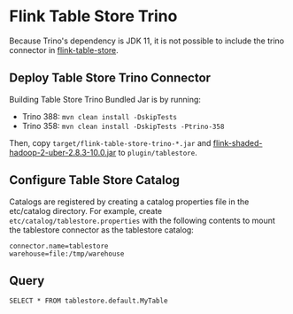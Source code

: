 # Flink Table Store Trino

Because Trino's dependency is JDK 11, it is not possible to include the trino connector in [flink-table-store](https://github.com/apache/flink-table-store).

## Deploy Table Store Trino Connector

Building Table Store Trino Bundled Jar is by running:

- Trino 388: `mvn clean install -DskipTests`
- Trino 358: `mvn clean install -DskipTests -Ptrino-358`

Then, copy `target/flink-table-store-trino-*.jar` and [flink-shaded-hadoop-2-uber-2.8.3-10.0.jar](https://repo.maven.apache.org/maven2/org/apache/flink/flink-shaded-hadoop-2-uber/2.8.3-10.0/flink-shaded-hadoop-2-uber-2.8.3-10.0.jar)
to `plugin/tablestore`.

## Configure Table Store Catalog

Catalogs are registered by creating a catalog properties file in the etc/catalog directory.
For example, create `etc/catalog/tablestore.properties` with the following contents to mount
the tablestore connector as the tablestore catalog:

```
connector.name=tablestore
warehouse=file:/tmp/warehouse
```

## Query

```
SELECT * FROM tablestore.default.MyTable
```
